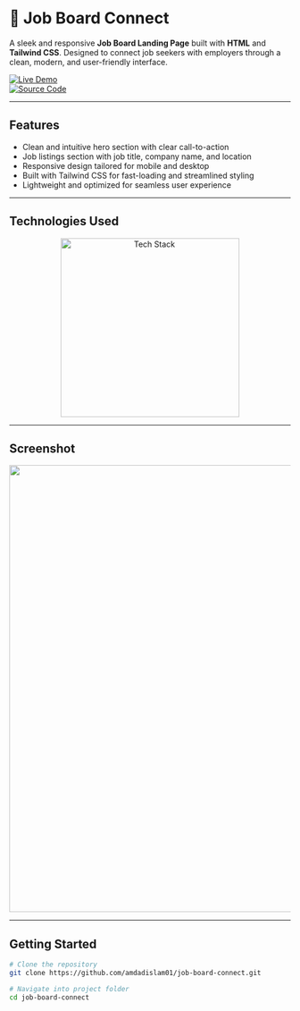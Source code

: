 #  💼 Job Board Connect 

A sleek and responsive **Job Board Landing Page** built with **HTML** and **Tailwind CSS**. Designed to connect job seekers with employers through a clean, modern, and user-friendly interface.

[![Live Demo](https://img.shields.io/badge/🚀_Live_Demo-00C7B7?style=for-the-badge&logo=netlify&logoColor=white)](https://amdadislam01.github.io/job-board-connect/)  
[![Source Code](https://img.shields.io/badge/💻_Source_Code-181717?style=for-the-badge&logo=github&logoColor=white)](https://github.com/amdadislam01/job-board-connect)

---

##  Features

-  Clean and intuitive hero section with clear call-to-action
-  Job listings section with job title, company name, and location
-  Responsive design tailored for mobile and desktop
-  Built with Tailwind CSS for fast-loading and streamlined styling
-  Lightweight and optimized for seamless user experience

---

##  Technologies Used

<p align="center">
  <img src="https://skillicons.dev/icons?i=html,tailwindcss,js,netlify,github" alt="Tech Stack" width="320"/>
</p>

---

##  Screenshot


<p align="center">
  <img src="https://ik.imagekit.io/yqnbhdlo4/Img/jobnix?updatedAt=1755950382330" width="800"/>
</p>

---



##  Getting Started

```bash
# Clone the repository
git clone https://github.com/amdadislam01/job-board-connect.git

# Navigate into project folder
cd job-board-connect




